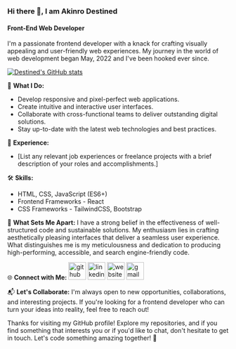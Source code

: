 ### Hi there 👋, I am Akinro Destined
#### Front-End Web Developer

I'm a passionate frontend developer with a knack for crafting visually appealing and user-friendly web experiences. My journey in the world of web development began May, 2022 and I've been hooked ever since.

[![Destined's GitHub stats](https://github-readme-stats.vercel.app/api?username=sirdest)](https://github.com/anuraghazra/github-readme-stats)

🚀 **What I Do:**
- Develop responsive and pixel-perfect web applications.
- Create intuitive and interactive user interfaces.
- Collaborate with cross-functional teams to deliver outstanding digital solutions.
- Stay up-to-date with the latest web technologies and best practices.

💼 **Experience:**
- [List any relevant job experiences or freelance projects with a brief description of your roles and accomplishments.]

🛠️ **Skills:**
- HTML, CSS, JavaScript (ES6+)
- Frontend Frameworks - React
- CSS Frameworks - TailwindCSS, Bootstrap
  

🌟 **What Sets Me Apart:**
I have a strong belief in the effectiveness of well-structured code and sustainable solutions. My enthusiasm lies in crafting aesthetically pleasing interfaces that deliver a seamless user experience. What distinguishes me is my meticulousness and dedication to producing high-performing, accessible, and search engine-friendly code.

🌐 **Connect with Me:**
[<img src='https://cdn.jsdelivr.net/npm/simple-icons@3.0.1/icons/github.svg' alt='github' height='40'>](https://github.com/SirDest)  [<img src='https://cdn.jsdelivr.net/npm/simple-icons@3.0.1/icons/linkedin.svg' alt='linkedin' height='40'>](https://www.linkedin.com/in/destined-akinro/)  [<img src='https://cdn.jsdelivr.net/npm/simple-icons@3.0.1/icons/icloud.svg' alt='website' height='40'>](https://destined-portfolio-website.netlify.app)  [<img src='https://cdn.jsdelivr.net/npm/simple-icons@3.0.1/icons/gmail.svg' alt='gmail' height='40'>](akinro.destined@gmail.com)  




📬 **Let's Collaborate:**
I'm always open to new opportunities, collaborations, and interesting projects. If you're looking for a frontend developer who can turn your ideas into reality, feel free to reach out!


Thanks for visiting my GitHub profile! Explore my repositories, and if you find something that interests you or if you'd like to chat, don't hesitate to get in touch. Let's code something amazing together! 🚀

